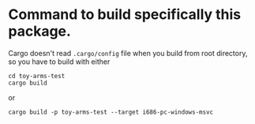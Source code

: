 # Command to build specifically this package.

Cargo doesn't read `.cargo/config` file when you build from root directory, so you have to build with either

```shell
cd toy-arms-test
cargo build
```

or

```shell
cargo build -p toy-arms-test --target i686-pc-windows-msvc
```